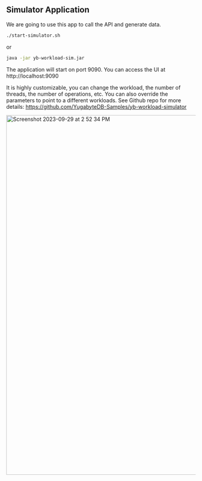 ## Simulator Application
We are going to use this app to call the API and generate data.

```sh 
./start-simulator.sh
```
or

```sh
java -jar yb-workload-sim.jar
```

The application will start on port 9090. You can access the UI at http://localhost:9090

It is highly customizable, you can change the workload, the number of threads, the number of operations, etc. You can also override the parameters to point to a different workloads. See Github repo for more details:
https://github.com/YugabyteDB-Samples/yb-workload-simulator




<img width="957" alt="Screenshot 2023-09-29 at 2 52 34 PM" src="https://github.com/akscjo/yb-qcon-workshop/assets/92008321/94de637c-9137-44b9-a698-227bd3f7ca0f">


